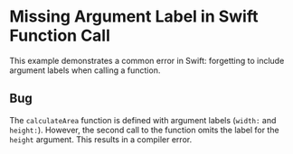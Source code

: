 # Missing Argument Label in Swift Function Call

This example demonstrates a common error in Swift: forgetting to include argument labels when calling a function.

## Bug
The `calculateArea` function is defined with argument labels (`width:` and `height:`).  However, the second call to the function omits the label for the `height` argument. This results in a compiler error.
